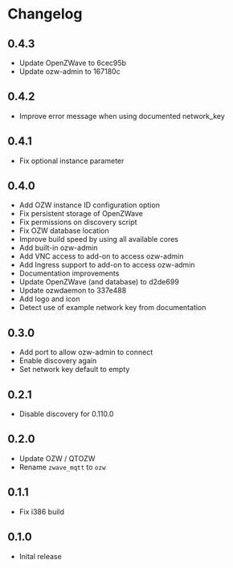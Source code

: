 # Changelog

## 0.4.3

- Update OpenZWave to 6cec95b
- Update ozw-admin to 167180c

## 0.4.2

- Improve error message when using documented network_key

## 0.4.1

- Fix optional instance parameter

## 0.4.0

- Add OZW instance ID configuration option
- Fix persistent storage of OpenZWave
- Fix permissions on discovery script
- Fix OZW database location
- Improve build speed by using all available cores
- Add built-in ozw-admin
- Add VNC access to add-on to access ozw-admin
- Add Ingress support to add-on to access ozw-admin
- Documentation improvements
- Update OpenZWave (and database) to d2de699
- Update ozwdaemon to 337e488
- Add logo and icon
- Detect use of example network key from documentation

## 0.3.0

- Add port to allow ozw-admin to connect
- Enable discovery again
- Set network key default to empty

## 0.2.1

- Disable discovery for 0.110.0

## 0.2.0

- Update OZW / QTOZW
- Rename `zwave_mqtt` to `ozw`

## 0.1.1

- Fix i386 build

## 0.1.0

- Inital release

